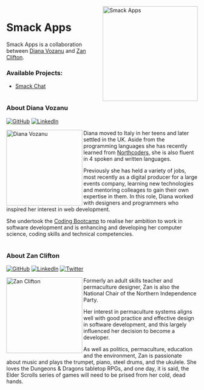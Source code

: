<img src="https://avatars.githubusercontent.com/u/110252867?s=400&u=b7c024c162d44d8c04ea2a3e9138d97c52e93702&v=4" width=250px align=right alt="Smack Apps"/>

# Smack Apps

Smack Apps is a collaboration between [Diana Vozanu](https://github.com/dianavoz) and [Zan Clifton](https://github.com/ZanClifton).

### Available Projects:
- [Smack Chat](https://github.com/smack-apps/smack-chat)

#

### About Diana Vozanu

[![GitHub](https://img.shields.io/badge/github-%23121011.svg?style=for-the-badge&logo=github&logoColor=white&style=social-media)](https://github.com/dianavoz)
[![LinkedIn](https://img.shields.io/badge/linkedin-%230077B5.svg?style=for-the-badge&logo=linkedin&logoColor=white&style=social-media)](https://www.linkedin.com/in/dianavoz/)

<img src="https://avatars.githubusercontent.com/u/40432724?v=4" width=200px align=left alt="Diana Vozanu"/>

Diana moved to Italy in her teens and later settled in the UK. Aside from the programming languages she has recently learned from [Northcoders](https://northcoders.com/), she is also fluent in 4 spoken and written languages.

Previously she has held a variety of jobs, most recently as a digital producer for a large events company, learning new technologies and mentoring colleages to gain their own expertise in them. In this role, Diana worked with designers and programmers who inspired her interest in web development.

She undertook the [Coding Bootcamp](https://northcoders.com/our-courses/coding-bootcamp) to realise her ambition to work in software development and is enhancing and developing her computer science, coding skills and technical competencies.

#

### About Zan Clifton

[![GitHub](https://img.shields.io/badge/github-%23121011.svg?style=for-the-badge&logo=github&logoColor=white&style=social-media)](https://github.com/ZanClifton)
[![LinkedIn](https://img.shields.io/badge/linkedin-%230077B5.svg?style=for-the-badge&logo=linkedin&logoColor=white&style=social-media)](https://www.linkedin.com/in/zan-clifton/)
[![Twitter](https://img.shields.io/badge/Twitter-%231DA1F2.svg?style=for-the-badge&logo=Twitter&logoColor=white&style=social-media)](https://twitter.com/ZanClifton)

<img src="https://avatars.githubusercontent.com/u/108344587?v=4" width=200px align=left alt="Zan Clifton"/>

Formerly an adult skills teacher and permaculture designer, Zan is also the National Chair of the Northern Independence Party.

Her interest in permaculture systems aligns well with good practice and effective design in software development, and this largely influenced her decision to become a developer.

As well as politics, permaculture, education and the environment, Zan is passionate about music and plays the trumpet, piano, steel drums, and the ukulele. She loves the Dungeons & Dragons tabletop RPGs, and one day, it is said, the Elder Scrolls series of games will need to be prised from her cold, dead hands.
